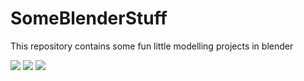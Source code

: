 # SomeBlenderStuff
This repository contains some fun little modelling projects in blender

![](./ToyCar/toyCar_01.png)
![](./HexPlanet/earth_01.png)
![](./CaveGenerator/cave_01.jpg)
